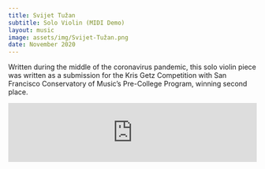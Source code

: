 ```yaml
---
title: Svijet Tužan
subtitle: Solo Violin (MIDI Demo)
layout: music
image: assets/img/Svijet-Tužan.png
date: November 2020
---
```


Written during the middle of the coronavirus pandemic, this solo violin piece was written as a submission for the Kris Getz Competition with San Francisco Conservatory of Music’s Pre-College Program, winning second place. 

<iframe style="border: 0; width: 100%; height: 120px;" src="https://bandcamp.com/EmbeddedPlayer/track=1540968464/size=large/bgcol=ffffff/linkcol=0687f5/tracklist=false/artwork=none/transparent=true/" seamless><a href="https://murphelyria.bandcamp.com/track/svijet-tu-an-midi-demo">Svijet Tužan (MIDI Demo) by Murph Elyria</a></iframe>
